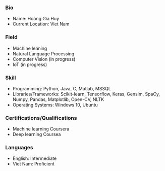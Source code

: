 ### Bio
- Name: Hoang Gia Huy
- Current Location: Viet Nam
### Field
- Machine leaning
- Natural Language Processing
- Computer Vision (in progress)
- IoT (in progress)
### Skill
- Programming: Python, Java, C, Matlab, MSSQL
- Libraries/Frameworks: Scikit-learn, Tensorflow, Keras, Gensim, SpaCy, Numpy, Pandas, Matplotlib, Open-CV, NLTK
- Operating Systems: Windows 10, Ubuntu
### Certifications/Qualifications
- Machine learning Coursera
- Deep learning Coursea
### Languages
- English: Intermediate
- Viet Nam: Proficient
